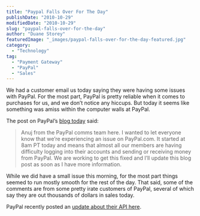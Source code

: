 ```yaml
---
title: "Paypal Falls Over For The Day"
publishDate: "2010-10-29"
modifiedDate: "2010-10-29"
slug: "paypal-falls-over-for-the-day"
author: "Duane Storey"
featuredImage: "_images/paypal-falls-over-for-the-day-featured.jpg"
category:
  - "Technology"
tag:
  - "Payment Gateway"
  - "PayPal"
  - "Sales"
---
```


We had a customer email us today saying they were having some issues with PayPal. For the most part, PayPal is pretty reliable when it comes to purchases for us, and we don’t notice any hiccups. But today it seems like something was amiss within the computer walls at PayPal.

The post on PayPal’s [blog today](https://www.thepaypalblog.com/) said:

> Anuj from the PayPal comms team here. I wanted to let everyone know that we’re experiencing an issue on PayPal.com. It started at 8am PT today and means that almost all our members are having difficulty logging into their accounts and sending or receiving money from PayPal. We are working to get this fixed and I’ll update this blog post as soon as I have more information.

While we did have a small issue this morning, for the most part things seemed to run mostly smooth for the rest of the day. That said, some of the comments are from some pretty irate customers of PayPal, several of which say they are out thousands of dollars in sales today.

PayPal recently posted an [update about their API here](https://www.thepaypalblog.com/2010/10/paypal-site-is-back-up/).
